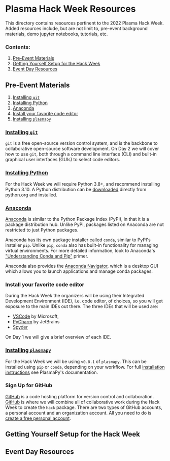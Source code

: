 [Anaconda]: https://www.anaconda.com
[Anaconda Navigator]: https://docs.anaconda.com/anaconda/navigator/
[git-installation]: https://git-scm.com/book/en/v2/Getting-Started-Installing-Git
[GitHub]: https://www.github.com
[plasmapy-installation]: https://docs.plasmapy.org/en/stable/install.html
[PyCharm]: https://www.jetbrains.com/pycharm/
[python-download]: https://www.python.org/downloads/
[python-installation]: https://docs.plasmapy.org/en/stable/install.html#installing-python
[Spyder]: https://www.spyder-ide.org/
[VSCode]: https://code.visualstudio.com/


# Plasma Hack Week Resources

This directory contains resources pertinent to the 2022 Plasma Hack Week.
Added resources include, but are not limit to, pre-event background
materials, demo jupyter notebooks, tutorials, etc.

### Contents:

1. [Pre-Event Materials](#pre-event-materials)
2. [Getting Yourself Setup for the Hack Week](#getting-yourself-setup-for-the-hack-week)
3. [Event Day Resources](#event-day-resources)

## Pre-Event Materials

1. [Installing `git`](#installing-git)
2. [Installing Python](#installing-python)
3. [Anaconda](#anaconda)
4. [Install your favorite code editor](#install-your-favorite-code-editor)
5. [Installing `plasmapy`](#installing-plasmapy)

### [Installing `git`][git-installation]
    
`git` is a free open-source version control system, and is the backbone to
collaborative open-source software development.  On Day 2 we will
cover how to use `git`, both through a command line interface (CLI)
and built-in graphical user interfaces (GUIs) to select code editors.

### [Installing Python][python-installation]

For the Hack Week we will require Python 3.8+, and recommend
installing Python 3.10.  A Python distribution can be
[downloaded][python-download] directly from python.org and installed.

### [Anaconda]

[Anaconda] is similar to the Python Package Index (PyPI), in that it
is a package distribution hub.  Unlike PyPI, packages listed on
Anaconda are not restricted to just Python packages.

Anaconda has its own package installer called `conda`, similar to PyPI's
installer `pip`.  Unlike `pip`, `conda` also has built-in functionality
for managing virtual environments.  For more detailed information, look
to Anaconda's
["Understanding Conda and Pip"](https://www.anaconda.com/blog/understanding-conda-and-pip)
primer.

Anaconda also provides the [Anaconda Navigator], which is a desktop GUI
which allows you to launch applications and manage conda packages.

### Install your favorite code editor

During the Hack Week the organizers will be using their Integrated
Development Environment (IDE), i.e. code editor, of choices, so you
will get exposure to the main IDEs out there.  The three IDEs that will be
used are:

* [VSCode] by Microsoft, 
* [PyCharm] by JetBrains 
* [Spyder]

On Day 1 we will give a brief overview of each IDE.

### [Installing `plasmapy`][plasmapy-installation]

For the Hack Week we will be using `v0.8.1` of `plasmapy`.  This can be
installed using `pip` or `conda`, depending on your workflow.  For full
[installation instructions][plasmapy-installation]
see PlasmaPy's documentation.

### Sign Up for GitHub

[GitHub] is a code hosting platform for version control and collaboration.
[GitHub] is where we will combine all of collaborative work during the
Hack Week to create the `hack` package.  There are two types of GitHub
accounts, a personal account and an organization account.  All you
need to do is 
[create a free personal account](https://docs.github.com/en/get-started/signing-up-for-github/signing-up-for-a-new-github-account).

## Getting Yourself Setup for the Hack Week

## Event Day Resources

[//]: # (## Day 1 Resources)

[//]: # (## Day 2 Resources)

[//]: # (## Day 3 Resources)

[//]: # (## Day 4 & 5 Resources)

